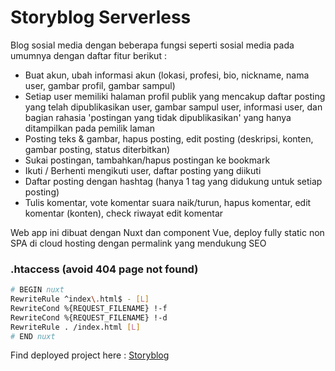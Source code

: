 # Storyblog Serverless

Blog sosial media dengan beberapa fungsi seperti sosial media pada umumnya dengan daftar fitur berikut :

- Buat akun, ubah informasi akun (lokasi, profesi, bio, nickname, nama user, gambar profil, gambar sampul)
- Setiap user memiliki halaman profil publik yang mencakup daftar posting yang telah dipublikasikan user, gambar sampul user, informasi user, dan bagian rahasia 'postingan yang tidak dipublikasikan' yang hanya ditampilkan pada pemilik laman
- Posting teks & gambar, hapus posting, edit posting (deskripsi, konten, gambar posting, status diterbitkan)
- Sukai postingan, tambahkan/hapus postingan ke bookmark
- Ikuti / Berhenti mengikuti user, daftar posting yang diikuti
- Daftar posting dengan hashtag (hanya 1 tag yang didukung untuk setiap posting)
- Tulis komentar, vote komentar suara naik/turun, hapus komentar, edit komentar (konten), check riwayat edit komentar

Web app ini dibuat dengan Nuxt dan component Vue, deploy fully static non SPA di cloud hosting dengan permalink yang mendukung SEO

### .htaccess (avoid 404 page not found)
```bash
# BEGIN nuxt
RewriteRule ^index\.html$ - [L]
RewriteCond %{REQUEST_FILENAME} !-f
RewriteCond %{REQUEST_FILENAME} !-d
RewriteRule . /index.html [L]
# END nuxt
```

Find deployed project here : <a href="https://storyblog.malanggleerrr.com/">Storyblog</a>
